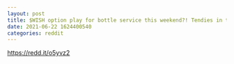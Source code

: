 ```yaml
--- 
layout: post 
title: $WISH option play for bottle service this weekend?! Tendies in the clurbbb 🚀🚀🦍 
date: 2021-06-22 1624400540 
categories: reddit 
--- 
```

https://redd.it/o5yvz2
